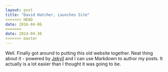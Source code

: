 ```yaml
---
layout: post
title: "David Hatcher, Launches Site"
<<<<<<< HEAD
date: 2016-04-06
=======
date: 2014-04-30
>>>>>>> master
---
```


Well. Finally got around to putting this old website together. Neat thing about it - powered by [Jekyll](http://jekyllrb.com) and I can use Markdown to author my posts. It actually is a lot easier than I thought it was going to be.